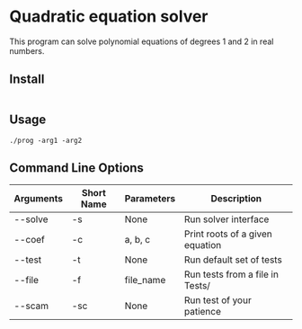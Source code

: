 # Quadratic equation solver

This program can solve polynomial equations of degrees 1 and 2 in real numbers.


## Install

```

```

## Usage

```
./prog -arg1 -arg2
```



## Command Line Options
| Arguments | Short Name | Parameters | Description
|-----------|------------|------------|------------|
| --solve   | -s         |  None      |  Run solver interface
| --coef    | -c         |  a, b, c   |  Print roots of a given equation
| --test    | -t         |  None      |  Run default set of tests
| --file    | -f         |  file_name |  Run tests from a file in Tests/
| --scam    | -sc        |  None      |  Run test of your patience
